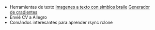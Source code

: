 - Herramientas de texto
  [Imagenes a texto con símblos braile](https://505e06b2.github.io/Image-to-Braille/) 
  [Generador de gradientes](https://colordesigner.io/gradient-generator)
- Envié CV a Allegro
- Comándos interesantes para aprender
  rsync
  rclone